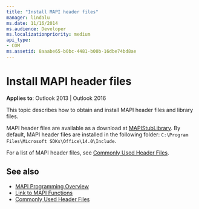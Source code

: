 ```yaml
---
title: "Install MAPI header files"
manager: lindalu
ms.date: 11/16/2014
ms.audience: Developer
ms.localizationpriority: medium
api_type:
- COM
ms.assetid: 8aaabe65-b0bc-4481-b00b-16dbe74bd8ae
---
```


# Install MAPI header files

**Applies to**: Outlook 2013 | Outlook 2016 
  
This topic describes how to obtain and install MAPI header files and library files.

MAPI header files are available as a download at [MAPIStubLibrary](https://github.com/microsoft/MAPIStubLibrary). By default, MAPI header files are installed in the following folder: `C:\Program Files\Microsoft SDKs\Office\14.0\Include`.
  
For a list of MAPI header files, see [Commonly Used Header Files](commonly-used-header-files.md).
  
## See also

- [MAPI Programming Overview](mapi-programming-overview.md) 
- [Link to MAPI Functions](how-to-link-to-mapi-functions.md)
- [Commonly Used Header Files](commonly-used-header-files.md)

